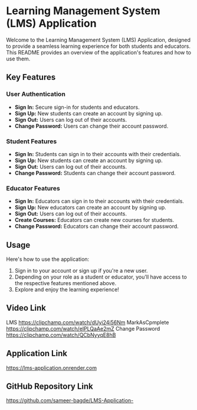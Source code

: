 # Learning Management System (LMS) Application

Welcome to the Learning Management System (LMS) Application, designed to provide a seamless learning experience for both students and educators. This README provides an overview of the application's features and how to use them.

## Key Features

### User Authentication

- **Sign In:** Secure sign-in for students and educators.
- **Sign Up:** New students can create an account by signing up.
- **Sign Out:** Users can log out of their accounts.
- **Change Password:** Users can change their account password.

### Student Features

- **Sign In:** Students can sign in to their accounts with their credentials.
- **Sign Up:** New students can create an account by signing up.
- **Sign Out:** Users can log out of their accounts.
- **Change Password:** Students can change their account password.

### Educator Features

- **Sign In:** Educators can sign in to their accounts with their credentials.
- **Sign Up:** New educators can create an account by signing up.
- **Sign Out:** Users can log out of their accounts.
- **Create Courses:** Educators can create new courses for students.
- **Change Password:** Educators can change their account password.


## Usage

Here's how to use the application:

1. Sign in to your account or sign up if you're a new user.
2. Depending on your role as a student or educator, you'll have access to the respective features mentioned above.
3. Explore and enjoy the learning experience!


## Video Link
LMS
https://clipchamp.com/watch/dUyi24i56Nm
MarkAsCpmplete
https://clipchamp.com/watch/eIPLQaAe2mZ
Change Password
https://clipchamp.com/watch/QCbNyyqE8hB


## Application Link
https://lms-application.onrender.com

## GitHub Repository Link          
https://github.com/sameer-bagde/LMS-Application-
